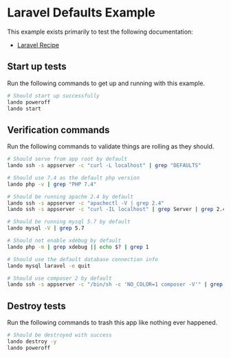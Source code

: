 # Laravel Defaults Example

This example exists primarily to test the following documentation:

* [Laravel Recipe](https://docs.lando.dev/laravel/config.html)

Start up tests
--------------

Run the following commands to get up and running with this example.

```bash
# Should start up successfully
lando poweroff
lando start
```

Verification commands
---------------------

Run the following commands to validate things are rolling as they should.

```bash
# Should serve from app root by default
lando ssh -s appserver -c "curl -L localhost" | grep "DEFAULTS"

# Should use 7.4 as the default php version
lando php -v | grep "PHP 7.4"

# Should be running apache 2.4 by default
lando ssh -s appserver -c "apachectl -V | grep 2.4"
lando ssh -s appserver -c "curl -IL localhost" | grep Server | grep 2.4

# Should be running mysql 5.7 by default
lando mysql -V | grep 5.7

# Should not enable xdebug by default
lando php -m | grep xdebug || echo $? | grep 1

# Should use the default database connection info
lando mysql laravel -e quit

# Should use composer 2 by default
lando ssh -s appserver -c "/bin/sh -c 'NO_COLOR=1 composer -V'" | grep "Composer version 2."
```

Destroy tests
-------------

Run the following commands to trash this app like nothing ever happened.

```bash
# Should be destroyed with success
lando destroy -y
lando poweroff
```
